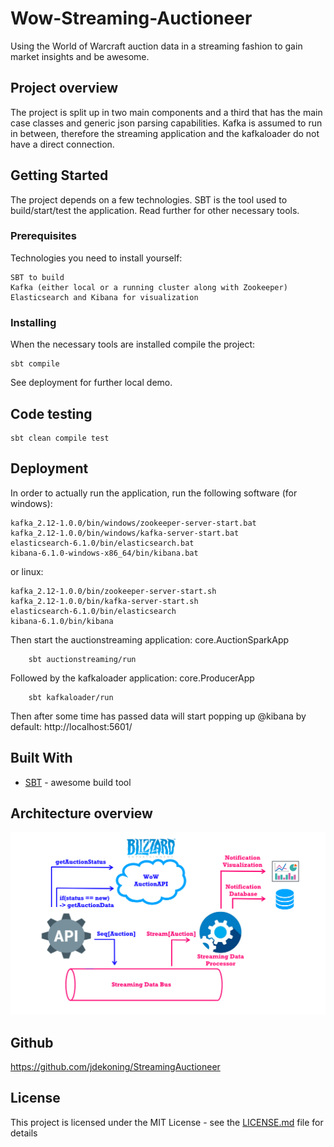 # Wow-Streaming-Auctioneer
Using the World of Warcraft auction data in a streaming fashion to gain market insights and be awesome.

## Project overview

The project is split up in two main components and a third that has the main case classes and
generic json parsing capabilities. Kafka is assumed to run in between, therefore the streaming application
and the kafkaloader do not have a direct connection.

## Getting Started

The project depends on a few technologies. SBT is the tool used to build/start/test the application. 
Read further for other necessary tools.

### Prerequisites

Technologies you need to install yourself:

```
SBT to build
Kafka (either local or a running cluster along with Zookeeper)
Elasticsearch and Kibana for visualization
```

### Installing

When the necessary tools are installed compile the project:

```
sbt compile
```
See deployment for further local demo.

## Code testing
```
sbt clean compile test
```

## Deployment

In order to actually run the application, run the following software (for windows):
```
kafka_2.12-1.0.0/bin/windows/zookeeper-server-start.bat
kafka_2.12-1.0.0/bin/windows/kafka-server-start.bat
elasticsearch-6.1.0/bin/elasticsearch.bat
kibana-6.1.0-windows-x86_64/bin/kibana.bat
```

or linux:
```
kafka_2.12-1.0.0/bin/zookeeper-server-start.sh
kafka_2.12-1.0.0/bin/kafka-server-start.sh
elasticsearch-6.1.0/bin/elasticsearch 
kibana-6.1.0/bin/kibana
```

Then start the auctionstreaming application: core.AuctionSparkApp
```
    sbt auctionstreaming/run
```
Followed by the kafkaloader application: core.ProducerApp
```
    sbt kafkaloader/run
```

Then after some time has passed data will start popping up @kibana by default: http://localhost:5601/

## Built With

* [SBT](http://www.scala-sbt.org/0.13/docs/index.html) - awesome build tool

## Architecture overview

![Streaming architecture](images/BigdataArchitecture.png)

## Github

https://github.com/jdekoning/StreamingAuctioneer

## License

This project is licensed under the MIT License - see the [LICENSE.md](LICENSE.md) file for details

